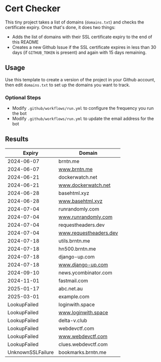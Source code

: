 # Cert Checker

This tiny project takes a list of domains (`domains.txt`) and checks the certificate expiry. Once that's done, it does two things:

- Adds the list of domains with their SSL certificate expiry to the end of this README
- Creates a new Github Issue if the SSL certificate expires in less than 30 days (if `GITHUB_TOKEN` is present) and again with 15 days remaining.


## Usage

Use this template to create a version of the project in your Github account, then edit `domains.txt` to set up the domains you want to track.


### Optional Steps

- Modify `.github/workflows/run.yml` to configure the frequency you run the bot
- Modify `.github/workflows/run.yml` to update the email address for the bot

## Results

| Expiry    | Domain   |
|-----------|----------|
| 2024-06-07 | brntn.me |
| 2024-06-07 | www.brntn.me |
| 2024-06-21 | dockerwatch.net |
| 2024-06-21 | www.dockerwatch.net |
| 2024-06-28 | basehtml.xyz |
| 2024-06-28 | www.basehtml.xyz |
| 2024-07-04 | runrandomly.com |
| 2024-07-04 | www.runrandomly.com |
| 2024-07-04 | requestheaders.dev |
| 2024-07-04 | www.requestheaders.dev |
| 2024-07-18 | utils.brntn.me |
| 2024-07-18 | hn500.brntn.me |
| 2024-07-18 | django-up.com |
| 2024-07-18 | www.django-up.com |
| 2024-09-10 | news.ycombinator.com |
| 2024-11-01 | fastmail.com |
| 2025-01-17 | abc.net.au |
| 2025-03-01 | example.com |
| LookupFailed | loginwith.space |
| LookupFailed | www.loginwith.space |
| LookupFailed | delta-v.club |
| LookupFailed | webdevctf.com |
| LookupFailed | www.webdevctf.com |
| LookupFailed | clues.webdevctf.com |
| UnknownSSLFailure | bookmarks.brntn.me |
